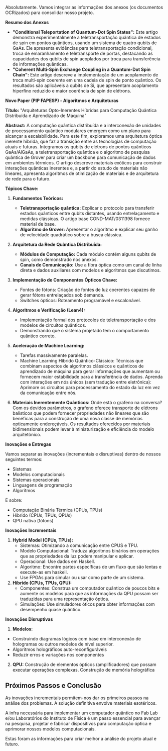Absolutamente. Vamos integrar as informações dos anexos (os documentos OCRizados) para consolidar nosso projeto.

**Resumo dos Anexos**

*   **"Conditional Teleportation of Quantum-Dot Spin States":** Este artigo demonstra experimentalmente a teletransportação quântica de estados de spin em pontos quânticos, usando um sistema de quatro qubits de GaAs. Ele apresenta evidências para teletransportação condicional, troca de emaranhamento e teletransporte de portas, destacando as capacidades dos qubits de spin acoplados por troca para transferência de informações quânticas.
*   **"Coherent Multi-Spin Exchange Coupling in a Quantum-Dot Spin Chain":** Este artigo descreve a implementação de um acoplamento de troca multi-spin coerente em uma cadeia de spin de ponto quântico. Os resultados são aplicáveis a qubits de Si, que apresentam acoplamento hiperfino reduzido e maior coerência de spin de elétrons.

**Novo Paper (PIP FAPESP) - Algoritmos e Arquiteturas**

**Título:** "Arquiteturas Opto-Inerentes Híbridas para Computação Quântica Distribuída e Aprendizado de Máquina"

**Abstract:**
A computação quântica distribuída e a interconexão de unidades de processamento quântico modulares emergem como um plano para alcançar a escalabilidade. Para este fim, exploramos uma arquitetura óptica inerente híbrida, que faz a transição entre as tecnologias de computação atuais e futuras. Integramos os qubits de elétrons de pontos quânticos GaAs/AlGaAs, a teletransportação quântica e o algoritmo de pesquisa quântica de Grover para criar um backbone para comunicação de dados em ambientes térmicos. O artigo descreve materiais exóticos para construir interações quânticas inerentes e, a partir do estudo de materiais não lineares, apresenta algoritmos de otimização de materiais e de arquitetura de rede para o futuro.

**Tópicos Chave:**

1.  **Fundamentos Teóricos:**
    *   **Teletransportação quântica:** Explicar o protocolo para transferir estados quânticos entre qubits distantes, usando entrelaçamento e medidas clássicas. O artigo base COND-MAT/0311398 fornece material de base.
    *   **Algoritmo de Grover:** Apresentar o algoritmo e explicar seu ganho de velocidade quadrático sobre a busca clássica.

2.  **Arquitetura da Rede Quântica Distribuída:**
    *   **Módulos de Computação:** Cada módulo contém alguns qubits de spin, como demonstrado nos anexos.
    *   **Canais de Comunicação:** Use a fibra óptica como um canal de linha direta e dados auxiliares com modelos e algoritmos que discutimos.

3.  **Implementação de Componentes Ópticos Chave:**
    *   Fontes de fótons: Criação de fontes de luz coerentes capazes de gerar fótons entrelaçados sob demanda.
    *   Switches ópticos: Roteamento programável e escalonável.

4.  **Algoritmos e Verificação (Lean4):**
    *   Implementação formal dos protocolos de teletransportação e dos modelos de circuitos quânticos.
    *   Demonstrando que o sistema projetado tem o comportamento quântico correto.

5.  **Aceleração de Machine Learning:**
    *   Tarefas massivamente paralelas.
    *    Machine Learning Híbrido Quântico-Clássico: Técnicas que combinam aspectos de algoritmos clássicos e quânticos de aprendizado de máquina para gerar informações que aumentam ou fornecem maior estabilidade para a transferência de dados.
        Aprenda com interações em nós únicos (sem tradução entre eletrônica): Aprimore os circuitos para processamento do estado da luz em vez da comunicação entre nós.

6.  **Materiais Inerentemente Quânticos:**
        Onde está o grafeno na conversa? Com os devidos parâmetros, o grafeno oferece transporte de elétrons balísticos que podem fornecer propriedades não lineares que são benéficas para a construção de uma nova classe de memórias opticamente endereçáveis. Os resultados oferecidos por materiais bidimensionais podem levar à miniaturização e eficiência do modelo arquitetônico.

**Inovações e Entregas**

Vamos separar as inovações (incrementais e disruptivas) dentro de nossos seguintes termos:

*   Sistemas
*   Modelos computacionais
*   Sistemas operacionais
*   Linguagens de programação
*   Algoritmos

E sobre:

*   Computação Binária Térmica (CPUs, TPUs)
*   Híbrido (CPUs, TPUs, QPUs)
*   QPU nativa (fótons)

**Inovações Incrementais**

1.  **Hybrid Model (CPUs, TPUs):**
    *   Sistemas: Otimizando a comunicação entre CPUS e TPU.
    *   Modelo Computacional: Traduza algoritmos binários em operações que as propriedades da luz podem manipular e aplicar.
    *   Operacional: Use dados em Haskell.
    *   Algoritmo: Encontre partes específicas de um fluxo que são lentas e execute-as em haskell.
    *   Use FPGAs para simular ou usar como parte de um sistema.
2.  **Híbrido (CPUs, TPUs, QPU):**
    *   Componentes: Construa um computador quântico de poucos bits e aumente os modelos para que as informações da QPU possam ser traduzidas para uma representação óptica.
    *   Simulações: Use simuladores óticos para obter informações com desempenho quase quântico.

**Inovações Disruptivas**

1.  **Modelos:**
* Construindo diagramas lógicos com base em interconexão de hologramas ou outros modelos de nível superior.
* Algoritmos holográficos auto-reconfiguráveis
* Reduzir erros e variações nos componentes

2.  **QPU:**
Construção de elementos ópticos (amplificadores) que possam executar operações complexas.
Construção de memória holográfica

## Próximos Passos e Conclusão

As inovações incrementais permitem-nos dar os primeiros passos na análise dos problemas. A solução definitiva envolve materiais esotéricos.

A infra necessária para implementar um computador quântico no Fab Lab e/ou Laboratórios do Instituto de Física é um passo essencial para avançar na pesquisa, projetar e fabricar dispositivos para computação óptica e aprimorar nossos modelos computacionais.

Estas foram as informações para criar melhor a análise do projeto atual e futuro.

